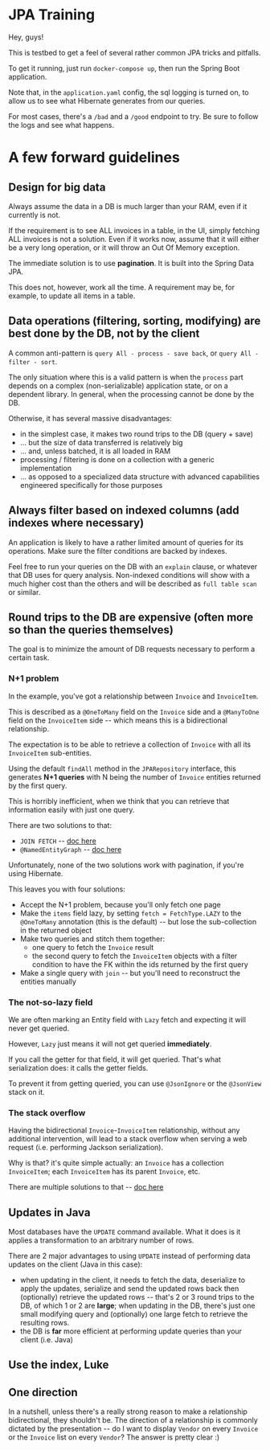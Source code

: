 # JPA Training

Hey, guys!

This is testbed to get a feel of several rather common JPA tricks and pitfalls.

To get it running, just run `docker-compose up`, then run the Spring Boot application.

Note that, in the `application.yaml` config, the sql logging is turned on, to allow us to see what Hibernate generates from our queries.

For most cases, there's a `/bad` and a `/good` endpoint to try. Be sure to follow the logs and see what happens.

# A few forward guidelines

## Design for big data

Always assume the data in a DB is much larger than your RAM, even if it currently is not.

If the requirement is to see ALL invoices in a table, in the UI, simply fetching ALL invoices is not a solution.
Even if it works now, assume that it will either be a very long operation, or it will throw an Out Of Memory exception.

The immediate solution is to use __pagination__. It is built into the Spring Data JPA.

This does not, however, work all the time. A requirement may be, for example, to update all items in a table.

## Data operations (filtering, sorting, modifying) are best done by the DB, not by the client

A common anti-pattern is `query All - process - save back`, or `query All - filter - sort`. 

The only situation where this is a valid pattern is when the `process` part depends on a complex (non-serializable) application state, or on a dependent library.
In general, when the processing cannot be done by the DB.

Otherwise, it has several massive disadvantages:

- in the simplest case, it makes two round trips to the DB (query + save)
- ... but the size of data transferred is relatively big
- ... and, unless batched, it is all loaded in RAM
- processing / filtering is done on a collection with a generic implementation
- ... as opposed to a specialized data structure with advanced capabilities engineered specifically for those purposes

## Always filter based on indexed columns (add indexes where necessary)

An application is likely to have a rather limited amount of queries for its operations.
Make sure the filter conditions are backed by indexes.

Feel free to run your queries on the DB with an `explain` clause, or whatever that DB uses for query analysis.
Non-indexed conditions will show with a much higher cost than the others and will be described as `full table scan` or similar.

## Round trips to the DB are expensive (often more so than the queries themselves)

The goal is to minimize the amount of DB requests necessary to perform a certain task.

### N+1 problem

In the example, you've got a relationship between `Invoice` and `InvoiceItem`.

This is described as a `@OneToMany` field on the `Invoice` side and a `@ManyToOne` field on the `InvoiceItem` side -- which means this is a bidirectional relationship.

The expectation is to be able to retrieve a collection of `Invoice` with all its `InvoiceItem` sub-entities.

Using the default `findAll` method in the `JPARepository` interface, this generates __N+1 queries__ with N being the number of `Invoice` entities returned by the first query.

This is horribly inefficient, when we think that you can retrieve that information easily with just one query.

There are two solutions to that:

- `JOIN FETCH` -- [doc here](https://www.logicbig.com/tutorials/java-ee-tutorial/jpa/fetch-join.html)
- `@NamedEntityGraph` -- [doc here](https://thoughts-on-java.org/jpa-21-entity-graph-part-1-named-entity/)

Unfortunately, none of the two solutions work with pagination, if you're using Hibernate.

This leaves you with four solutions:

- Accept the N+1 problem, because you'll only fetch one page
- Make the `items` field lazy, by setting `fetch = FetchType.LAZY` to the `@OneToMany` annotation (this is the default) -- but lose the sub-collection in the returned object
- Make two queries and stitch them together:
  - one query to fetch the `Invoice` result
  - the second query to fetch the `InvoiceItem` objects with a filter condition to have the FK within the ids returned by the first query
- Make a single query with `join` -- but you'll need to reconstruct the entities manually

### The not-so-lazy field

We are often marking an Entity field with `Lazy` fetch and expecting it will never get 
queried.

However, `Lazy` just means it will not get queried __immediately__. 

If you call the getter for that field, it will get queried. That's what serialization 
does: it calls the getter fields.

To prevent it from getting queried, you can use `@JsonIgnore` or the `@JsonView` 
stack on it.

### The stack overflow

Having the bidirectional `Invoice`-`InvoiceItem` relationship, without any additional intervention, will lead to a stack overflow when serving a web request (i.e. performing Jackson serialization).

Why is that? it's quite simple actually: an `Invoice` has a collection `InvoiceItem`; each `InvoiceItem` has its parent `Invoice`, etc.

There are multiple solutions to that -- [doc here](https://www.baeldung.com/jackson-bidirectional-relationships-and-infinite-recursion)

## Updates in Java

Most databases have the `UPDATE` command available. 
What it does is it applies a transformation to an arbitrary number of rows.

There are 2 major advantages to using `UPDATE` instead of performing 
data updates on the client (Java in this case):

- when updating in the client, it needs to fetch the data, deserialize to apply the updates, 
serialize and send the updated rows back then (optionally) retrieve the updated rows -- 
that's 2 or 3 round trips to the DB, of which 1 or 2 are __large__; 
when updating in the DB, there's just one small modifying query and (optionally) 
one large fetch to retrieve the resulting rows. 
- the DB is __far__ more efficient at performing update queries than your client (i.e. Java)

## Use the index, Luke

## One direction

In a nutshell, unless there's a really strong reason to make a relationship bidirectional,
they shouldn't be. The direction of a relationship is commonly dictated by the presentation --
do I want to display `Vendor` on every `Invoice` or the `Invoice` list on every `Vendor`? 
The answer is pretty clear :)